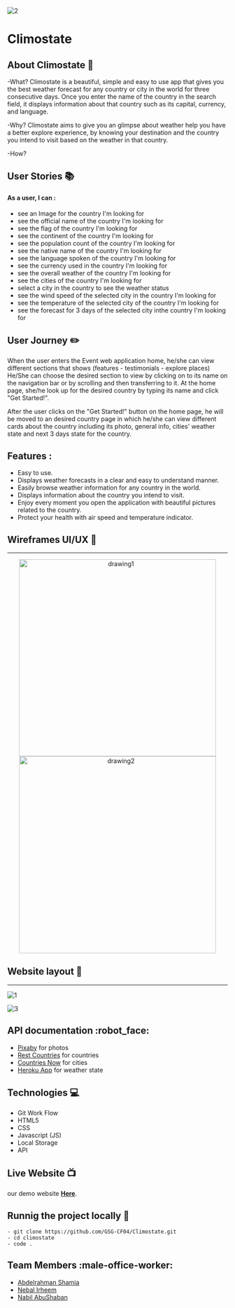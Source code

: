 
![2](https://user-images.githubusercontent.com/73759748/144758790-fa813f77-4ae3-44fb-9108-672a9771f8a5.png)
# Climostate



## **About Climostate** :sunrise: 


-What?
Climostate is a beautiful, simple and easy to use app that gives you the best weather forecast for any country or city in the world for three consecutive days.
Once you enter the name of the country in the search field, it displays information about that country such as its capital, currency, and language. 

-Why?
Climostate aims to  give you an glimpse about weather help you have a better explore experience, by knowing your destination and the country you intend to visit based on the weather in that country.

-How?


## **User Stories**  :books: 
 #### As a user, I can : 

- see an Image for the country I'm looking for 
- see the official name of the country I'm looking for
- see the flag of the country I'm looking for 
- see the continent of the country I'm looking for
- see the population count of the country I'm looking for 
- see the native name of the country I'm looking for
- see the language spoken of the country I'm looking for
- see the currency used in the country I'm looking for
- see the overall weather of the country I'm looking for
- see the cities of the country I'm looking for
- select a city in the country to see the weather status
- see the wind speed of the selected city in the country I'm looking for
- see the temperature of the selected city of the country I'm looking for
- see the forecast for 3 days of the selected city inthe country I'm looking for

## **User Journey**  :pencil2:
 When the user enters the Event web application home, he/she can view different sections that shows (features - testimonials - explore places)  He/She can choose the desired section to view by clicking on to its name on the navigation bar or by scrolling and then transferring to it. At the home page, she/he look up for the desired country by typing its name and click "Get Started!".

 After the user clicks on the "Get Started!" button on the home page, he will be moved to an desired country page in which he/she can view different cards about the country including its photo, general info, cities' weather state and next 3 days state for the country. 




## **Features** :

* Easy to use.
* Displays weather forecasts in a clear and easy to understand manner.
*  Easily browse weather information for any country in the world.
* Displays information about the country you intend to visit.
* Enjoy every moment you open the application with beautiful pictures related to the country.
* Protect your health with air speed and temperature indicator.


## **Wireframes UI/UX** :art: 
---
<p float='left' align='center'>
<img src="https://user-images.githubusercontent.com/73759748/144758393-7ffa8e59-2ca0-461b-b23a-6c2c86072932.png" alt="drawing1" width="450" />
 
<img src="https://user-images.githubusercontent.com/73759748/144758391-2ba8cf65-1d8a-4122-b5eb-2b48ccda3762.png" alt="drawing2" width="450" />
</p>



## **Website layout** :iphone: 
---
<p align='center'>
 
![1](https://user-images.githubusercontent.com/73759748/144758845-0903ed1c-1f05-40cc-b939-058793cc69d0.png)

![3](https://user-images.githubusercontent.com/73759748/144758979-dc2fc97c-1d21-410b-ab28-bb0c430e5e3b.png)
</p>

## **API documentation** :robot_face: 
* [Pixaby](https://pixabay.com) for photos
* [Rest Countries](https://restcountries.com) for countries
* [Countries Now](https://countriesnow.space/api/v0.1/countries/cities) for cities
* [Heroku App](https://goweather.herokuapp.com) for weather state
 




 
 
## **Technologies** :computer: 

- Git Work Flow
- HTML5
- CSS
- Javascript (JS)
- Local Storage
- API

## **Live Website** :tv: 


 our demo website [**Here**](https://gsg-cf04.github.io/Climostate/).
 

## Runnig the project locally :hotel:


```
- git clone https://github.com/GSG-CF04/Climostate.git
- cd climostate
- code . 
```

## **Team Members** :male-office-worker: 
 
 

* [Abdelrahman Shamia](https://github.com/abedshamia)
* [Nebal Irheem](https://github.com/nebal96)
* [Nabil AbuShaban](https://github.com/nabilramy)
 

